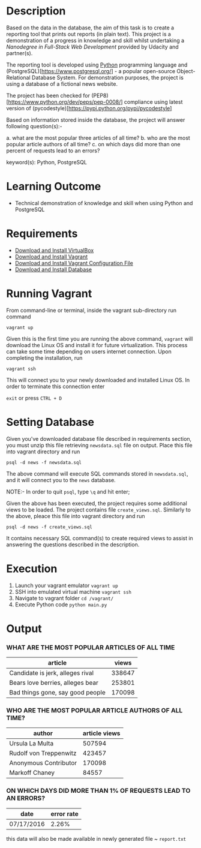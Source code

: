 # Description

Based on the data in the database, the aim of this task is to create a reporting tool that prints out reports
(in plain text). This project is a demonstration of a progress in knowledge and skill whilst undertaking
a _Nanodegree in Full-Stack Web Development_ provided by Udacity and partner(s).

The reporting tool is developed using [Python](https://www.python.org/) programming language and (PostgreSQL)[https://www.postgresql.org/] - a popular open-source Object-Relational Database System. For demonstration purposes, the project is using a database of
a fictional news website.

The project has been checked for (PEP8)[https://www.python.org/dev/peps/pep-0008/] compliance using latest version of (pycodestyle)[https://pypi.python.org/pypi/pycodestyle]

Based on information stored inside the database, the project will answer following question(s):-

a. what are the most popular three articles of all time?
b. who are the most popular article authors of all time?
c. on which days did more than one percent of requests lead to an errors?

keyword(s): Python, PostgreSQL

# Learning Outcome

+ Technical demonstration of knowledge and skill when using Python and PostgreSQL

# Requirements

+ [Download and Install VirtualBox](https://www.virtualbox.org/wiki/Download_Old_Builds_5_1)
+ [Download and Install Vagrant](https://www.vagrantup.com/downloads.html)
+ [Download and Install Vagrant Configuration File](https://d17h27t6h515a5.cloudfront.net/topher/2017/August/59822701_fsnd-virtual-machine/fsnd-virtual-machine.zip)
+ [Download and Install Database](https://d17h27t6h515a5.cloudfront.net/topher/2016/August/57b5f748_newsdata/newsdata.zip)

# Running Vagrant

From command-line or terminal, inside the vagrant sub-directory run command

`vagrant up`

Given this is the first time you are running the above command, `vagrant` will download
the Linux OS and install it for future virtualization. This process can take some time
depending on users internet connection. Upon completing the installation, run

`vagrant ssh`

This will connect you to your newly downloaded and installed Linux OS. In order to terminate
this connection enter

`exit` or press `CTRL + D`

# Setting Database

Given you've downloaded database file described in requirements section, you must unzip this file retrieving `newsdata.sql` file on output.
Place this file into vagrant directory and run

`psql -d news -f newsdata.sql`

The above command will execute SQL commands stored in `newsdata.sql`, and it will connect you to the `news` database.

NOTE:- In order to quit `psql`, type `\q` and hit enter;

Given the above has been executed, the project requires some additional views to be loaded. The project contains file `create_views.sql`.
Similarly to the above, pleace this file into vagrant directory and run

`psql -d news -f create_views.sql`

It contains necessary SQL command(s) to create required views to assist in answering the questions described in the description.

# Execution

1. Launch your vagrant emulator
`vagrant up`
2. SSH into emulated virtual machine
`vagrant ssh`
3. Navigate to vagrant folder
`cd /vagrant/`
4. Execute Python code
`python main.py`

# Output

###    WHAT ARE THE MOST POPULAR ARTICLES OF ALL TIME

|            article              |        views      |
| --- | --- |
|Candidate is jerk, alleges rival |        338647     |
|Bears love berries, alleges bear |        253801     |
|Bad things gone, say good people |        170098     |

###  WHO ARE THE MOST POPULAR ARTICLE AUTHORS OF ALL TIME?

|            author               |    article views  |
| --- | --- |
|        Ursula La Multa          |        507594     |
|    Rudolf von Treppenwitz       |        423457     |
|     Anonymous Contributor       |        170098     |
|         Markoff Chaney          |        84557      |

### ON WHICH DAYS DID MORE THAN 1% OF REQUESTS LEAD TO AN ERRORS?

|              date               |      error rate    |
| --- | --- |
|           07/17/2016            |        2.26%       |

this data will also be made available in newly generated file ~ `report.txt`
